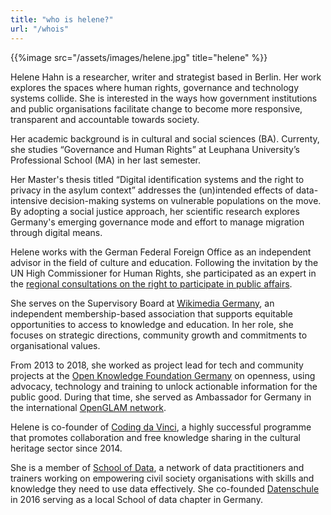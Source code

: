 ```yaml
---
title: "who is helene?"
url: "/whois"
---
```


{{%image src="/assets/images/helene.jpg" title="helene" %}}

Helene Hahn is a researcher, writer and strategist based in Berlin. Her work explores the spaces where human rights, governance and technology systems collide.
She is interested in the ways how government institutions and public organisations facilitate change to become more responsive, transparent and accountable towards society.

Her academic background is in cultural and social sciences (BA). Currenty, she studies “Governance and Human Rights” at Leuphana University’s Professional School (MA) in her last semester.

Her Master's thesis titled “Digital identification systems and the right to privacy in the asylum context” addresses the (un)intended effects of data-intensive decision-making systems on vulnerable populations on the move. By adopting a social justice approach, her scientific research explores Germany's emerging governance mode and effort to manage migration through digital means.

Helene works with the German Federal Foreign Office as an independent advisor in the field of culture and education. Following the invitation by the UN High Commissioner for Human Rights, she participated as an expert in the <a href="https://www.ohchr.org/EN/Issues/Pages/DraftGuidelinesRighttoParticipationPublicAffairs.aspx">regional consultations on the right to participate in public affairs</a>. 

She serves on the Supervisory Board at [Wikimedia Germany](https://wikimedia.de/de), an independent membership-based association that supports equitable opportunities to access to knowledge and education. In her role, she focuses on strategic directions, community growth and commitments to organisational values. 

From 2013 to 2018, she worked as project lead for tech and community projects at the <a href="https://okfn.de/">Open Knowledge Foundation Germany</a> on openness, using advocacy, technology and training to unlock actionable information for the public good. During that time, she served as Ambassador for Germany in the international [OpenGLAM network](https://openglam.org/).

Helene is co-founder of [Coding da Vinci](https://codingdavinci.de), a highly successful programme that promotes collaboration and free knowledge sharing in the cultural heritage sector since 2014. 

She is a member of [School of Data](https://schoolofdata.org), a network of data practitioners and trainers working on empowering civil society organisations with skills and knowledge they need to use data effectively. She co-founded <a href="https://datenschule.de/">Datenschule</a> in 2016 serving as a local School of data chapter in Germany. 
